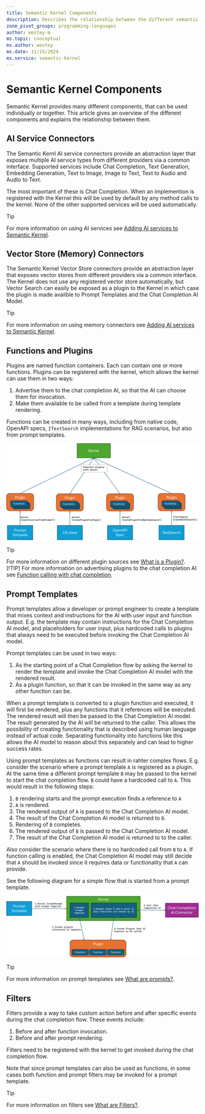 ```yaml
---
title: Semantic Kernel Components
description: Describes the relationship between the different semantic kernel components
zone_pivot_groups: programming-languages
author: westey-m
ms.topic: conceptual
ms.author: westey
ms.date: 11/15/2024
ms.service: semantic-kernel
---
```


# Semantic Kernel Components

Semantic Kernel provides many different components, that can be used individually or together. This article gives an overview of the different components and explains the relationship between them.

## AI Service Connectors

The Semantic Kernl AI service connectors provide an abstraction layer that exposes multiple AI service types from different providers via a common interface.
Supported services include Chat Completion, Text Generation, Embedding Generation, Text to Image, Image to Text, Text to Audio and Audio to Text.

The most important of these is Chat Completion. When an implemention is registered with the Kernel this will be used
by default by any method calls to the kernel. None of the other supported services will be used automatically.

> [!TIP]
> For more information on using AI services see [Adding AI services to Semantic Kernel](./ai-services/index.md).

## Vector Store (Memory) Connectors

The Semantic Kernel Vector Store connectors provide an abstraction layer that exposes vector stores from different providers via a common interface.
The Kernel does not use any registered vector store automatically, but Vector Search can easily be exposed as a plugin to the Kernel
in which case the plugin is made availble to Prompt Templates and the Chat Completion AI Model.

> [!TIP]
> For more information on using memory connectors see [Adding AI services to Semantic Kernel](./ai-services/index.md).

## Functions and Plugins

Plugins are named function containers. Each can contain one or more functions.
Plugins can be registered with the kernel, which allows the kernel can use them in two ways:

1. Advertise them to the chat completion AI, so that the AI can choose them for invocation.
1. Make them available to be called from a template during template rendering.

Functions can be created in many ways, including from native code, OpenAPI specs, `ITextSearch` implementations for RAG scenarios, but also from prompt templates.

![PromptTemplates, NativeCode, OpenAPI specs and TextSearch can be turned into plugins.](../media/plugins-from-sources.png)

> [!TIP]
> For more information on different plugin sources see [What is a Plugin?](./plugins/index.md).
> [!TIP]
> For more information on advertising plugins to the chat completion AI see [Function calling with chat completion](./ai-services/chat-completion/function-calling/index.md).

## Prompt Templates

Prompt templates allow a developer or prompt engineer to create a template that mixes context and instructions for the AI with user input and function output.
E.g. the template may contain instructions for the Chat Completion AI model, and placeholders for user input, plus hardcoded calls to plugins that always
need to be executed before invoking the Chat Completion AI model.

Prompt templates can be used in two ways:

1. As the starting point of a Chat Completion flow by asking the kernel to render the template and invoke the Chat Completion AI model with the rendered result.
1. As a plugin function, so that it can be invoked in the same way as any other function can be.

When a prompt template is converted to a plugin function and executed, it will first be rendered, plus any functions that it references will be executed.
The rendered result will then be passed to the Chat Completion AI model. The result generated by the AI will be returned to the caller.
This allows the possibility of creating functionality that is described using human language instead of actual code. Separating functionality into
functions like this allows the AI model to reason about this separately and can lead to higher success rates.

Using prompt templates as functions can result in rahter complex flows. E.g. consider the scenario where a prompt template `A` is registered as a plugin.
At the same time a different prompt template `B` may be passed to the kernel to start the chat completion flow. `B` could have a hardcoded call to `A`.
This would result in the following steps:

1. `B` rendering starts and the prompt execution finds a reference to `A`
1. `A` is rendered.
1. The rendered output of `A` is passed to the Chat Completion AI model.
1. The result of the Chat Completion AI model is returned to `B`.
1. Rendering of `B` completes.
1. The rendered output of `B` is passed to the Chat Completion AI model.
1. The result of the Chat Completion AI model is returned to to the caller.

Also consider the scenario where there is no hardcoded call from `B` to `A`.
If function calling is enabled, the Chat Completion AI model may still decide that `A` should be invoked
since it requires data or functionality that `A` can provide.

See the following diagram for a simple flow that is started from a prompt template.

![PromptTemplates can be executed by the kernel where it renders the template, invokes any required functions, and then invokes the Chat Completion AI model to get an answer or more functions to invoke.](../media/template-function-execution.png)

> [!TIP]
> For more information on prompt templates see [What are prompts?](./prompts/index.md).

## Filters

Filters provide a way to take custom action before and after specific events during the chat completion flow.
These events include:

1. Before and after function invocation.
1. Before and after prompt rendering.

Filters need to be registered with the kernel to get invoked during the chat completion flow.

Note that since prompt templates can also be used as functions, in some cases both function and prompt filters may be invoked for a prompt template.

> [!TIP]
> For more information on filters see [What are Filters?](./enterprise-readiness/filters.md).
